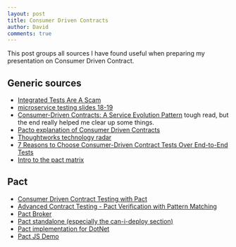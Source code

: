 ```yaml
---
layout: post
title: Consumer Driven Contracts
author: David
comments: true
---
```


This post groups all sources I have found useful when preparing my presentation on Consumer Driven Contract.

## Generic sources
- [Integrated Tests Are A Scam](https://blog.thecodewhisperer.com/permalink/integrated-tests-are-a-scam)
- [microservice testing slides 18-19](https://martinfowler.com/articles/microservice-testing/#testing-contract-introduction)
- [Consumer-Driven Contracts: A Service Evolution Pattern](https://martinfowler.com/articles/consumerDrivenContracts.html) tough read, but the end really helped me clear up some things.
- [Pacto explanation of Consumer Driven Contracts](https://thoughtworks.github.io/pacto/patterns/cdc/)
- [Thoughtworks technology radar](https://www.thoughtworks.com/radar/techniques/consumer-driven-contract-testing)
- [7 Reasons to Choose Consumer-Driven Contract Tests Over End-to-End Tests](https://reflectoring.io/7-reasons-for-consumer-driven-contracts/)
- [Intro to the pact matrix](https://rea.tech/enter-the-pact-matrix-or-how-to-decouple-the-release-cycles-of-your-microservices/)

## Pact
- [Consumer Driven Contract Testing with Pact](https://blog.risingstack.com/consumer-driven-contract-testing-with-pact/)
- [Advanced Contract Testing - Pact Verification with Pattern Matching](https://blog.risingstack.com/advanced-contract-testing-pact-verification-with-pattern-matching/)
- [Pact Broker](https://github.com/pact-foundation/pact_broker)
- [Pact standalone (especially the can-i-deploy section)](https://github.com/pact-foundation/pact-ruby-standalone/releases)
- [Pact implementation for DotNet](https://github.com/pact-foundation/pact-net)
- [Pact JS Demo](https://github.com/pact-foundation/pact-js/tree/master/examples/e2e)
